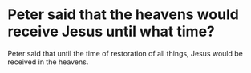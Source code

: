 # Peter said that the heavens would receive Jesus until what time?

Peter said that until the time of restoration of all things, Jesus would be received in the heavens.
